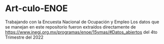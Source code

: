 # Art-culo-ENOE
Trabajando con la Encuesta Nacional de Ocupación y Empleo
Los datos que se manejan en este repositorio fueron extraídos directamente de https://www.inegi.org.mx/programas/enoe/15ymas/#Datos_abiertos del 4to Trimestre del 2022
